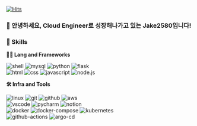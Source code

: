 <!-- Header -->

[![Hits](https://hits.seeyoufarm.com/api/count/incr/badge.svg?url=https%3A%2F%2Fgithub.com%2FJake2580&count_bg=%2379C83D&title_bg=%23555555&icon=&icon_color=%23E7E7E7&title=hits&edge_flat=false)](https://hits.seeyoufarm.com)

### 🙇 안녕하세요, Cloud Engineer로 성장해나가고 있는 Jake2580입니다!

<!-- Body -->

### 🦾 Skills
**🧑‍💻 Lang and Frameworks**

![shell](https://img.shields.io/badge/shell-4EAA25.svg?&style=for-the-badge&logo=gnu-bash&logoColor=white)
![mysql](https://img.shields.io/badge/mysql-4479A1.svg?&style=for-the-badge&logo=mysql&logoColor=white)
![python](https://img.shields.io/badge/python-3776AB.svg?&style=for-the-badge&logo=python&logoColor=white)
![flask](https://img.shields.io/badge/flask-000000.svg?&style=for-the-badge&logo=flask&logoColor=white)<br>
![html](https://img.shields.io/badge/html-E34F26.svg?&style=for-the-badge&logo=html5&logoColor=white)
![css](https://img.shields.io/badge/css-1572B6.svg?&style=for-the-badge&logo=css3&logoColor=white)
![javascript](https://img.shields.io/badge/javascript-F7DF1E.svg?&style=for-the-badge&logo=javascript&logoColor=white)
![node.js](https://img.shields.io/badge/node.js-339933.svg?&style=for-the-badge&logo=node.js&logoColor=white)


**🛠️ Infra and Tools**

![linux](https://img.shields.io/badge/linux-FCC624.svg?&style=for-the-badge&logo=linux&logoColor=white)
![git](https://img.shields.io/badge/git-F05032.svg?&style=for-the-badge&logo=git&logoColor=white)
![github](https://img.shields.io/badge/github-181717.svg?&style=for-the-badge&logo=github&logoColor=white)
![aws](https://img.shields.io/badge/aws-232F3E.svg?&style=for-the-badge&logo=amazonaws&logoColor=white)<br>
![vscode](https://img.shields.io/badge/vscode-007ACC.svg?&style=for-the-badge&logo=visualstudiocode&logoColor=white)
![pycharm](https://img.shields.io/badge/pycharm-000000.svg?&style=for-the-badge&logo=pycharm&logoColor=white)
![notion](https://img.shields.io/badge/notion-000000.svg?&style=for-the-badge&logo=notion&logoColor=white)<br>
![docker](https://img.shields.io/badge/docker-2496ED.svg?&style=for-the-badge&logo=docker&logoColor=white)
![docker-compose](https://img.shields.io/badge/docker%20compose-2496ED.svg?&style=for-the-badge&logo=docker&logoColor=white)
![kubernetes](https://img.shields.io/badge/kubernetes-326CE5.svg?&style=for-the-badge&logo=kubernetes&logoColor=white)<br>
![github-actions](https://img.shields.io/badge/github%20actions-2088FF.svg?&style=for-the-badge&logo=githubactions&logoColor=white)
![argo-cd](https://img.shields.io/badge/argo%20cd-0E5B7F.svg?&style=for-the-badge&logo=argocd&logoColor=white)

